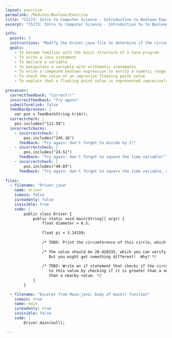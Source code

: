 ```yaml
---
layout: exercise
permalink: /Modules/Boolean/Exercise
title: "CS173: Intro to Computer Science - Introduction to Boolean Expressions"
excerpt: "CS173: Intro to Computer Science - Introduction to to Boolean Expressions"

info:
  points: 3
  instructions: "Modify the Driver.java file to determine if the circumference of a circle is approximately equal to a floating point value."
  goals:
    - To become familiar with the basic structure of a Java program
    - To write a Java statement
    - To declare a variable
    - To manipulate a variable with arithmetic statements
    - To write a compound boolean expression to verify a numeric range
    - To check the value of an imprecise floating point value
    - To explain that a floating point value is represented imprecisely with a discrete binary representation
    
processor:  
  correctfeedback: "Correct!!" 
  incorrectfeedback: "Try again"
  submitformlink: false
  feedbackprocess: | 
    var pos = feedbackString.trim();
  correctcheck: |
    pos.includes("122.58")
  incorrectchecks:
    - incorrectcheck: |
        pos.includes("245.16")
      feedback: "Try again: don't forget to divide by 2!"    
    - incorrectcheck: |
        pos.includes("24.51")
      feedback: "Try again: don't forget to square the time variable!"       
    - incorrectcheck: |
        pos.includes("49.03")
      feedback: "Try again: don't forget to square the time variable, and divide by 2!"         
      
files:
  - filename: "Driver.java"
    name: driver
    ismain: false
    isreadonly: false
    isvisible: true
    code: | 
        public class Driver {
            public static void main(String[] args) {
                float diameter = 6.5;
                
                float pi = 3.14159;
                
                /* TODO: Print the circumference of this circle, which is pi * the diameter */
                
                /* The value should be 20.420335, which you can verify on your calculator.  
                   But you might get something different!  Why? */
                
                /* TODO: Write an if statement that checks if the circumference is "equal" 
                   to this value by checking if it is greater than a nearby value and smaller 
                   than a nearby value. */
            }
        }    

  - filename: "Excerpt from Main.java: body of main() function"
    ismain: true
    name: main
    isreadonly: true
    isvisible: false
    code: |
        Driver.main(null);
        
---
```

